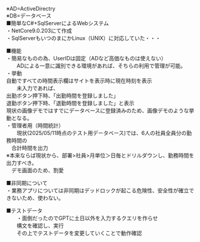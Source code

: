 ※AD=ActiveDirectry  
※DB=データベース  
■簡単なC#+SqlServerによるWebシステム  
・NetCore9.0.203にて作成  
・SqlServerもいつのまにかLinux（UNIX）に対応していた・・・  
  
■機能  
・簡易なものの為、UserIDは固定（ADなど高価なものは使えない）  
　　ADによる一意に識別できる環境があれば、そちらの利用で管理が可能。  
・挙動  
   自動ですべての時間表示欄はサイトを表示時に現在時刻を表示  
　　未入力であれば、  
   出勤ボタン押下時、「出勤時間を登録しました」  
   退勤ボタン押下時、「退勤時間を登録しました」と表示  
   現状の画像デモではすでにデータベースに登録済みのため、画像デモのような挙動となる。  
・管理者用（時間統計）  
　　現状(2025/05/11時点のテスト用データベース)では、6人の社員全員分の勤務時間の  
  　合計時間を出力  
   ※本来ならば現状から、部署>社員>月単位＞日毎とドリルダウンし、勤務時間を出力すべき。  
   　デモ画面のため、割愛  
   
■非同期について  
  ・業務アプリについては非同期はデッドロックが起こる危険性、安全性が確立できないため、使わない。  

■テストデータ  
　　・面倒だったのでGPTに土日以外を入力するクエリを作らせ  
  　　構文を確認し、実行  
  　　その上でテストデータを変更していくことで動作確認  
  　
